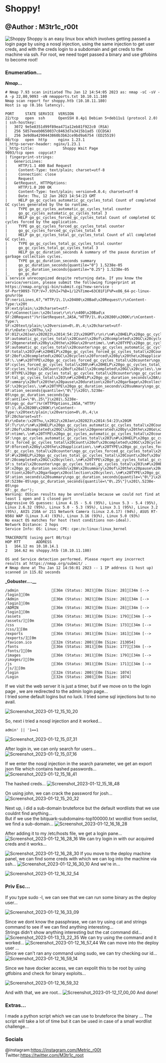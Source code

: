 # Shoppy!
## @Author : M3tr1c_r00t
![Shoppy](https://user-images.githubusercontent.com/99975622/212439557-c0340e66-fd1f-48af-851d-51187595822b.png)
Shoppy is an easy linux box which involves getting passed a login page by using a nosql injection, using the same injection to get user creds, and with the creds login to a subdomain and get creds to the machine via ssh. For root, we need toget passed a binary and use gtfobins to become root!

### Enumeration...
_**Nmap...**_
```
# Nmap 7.93 scan initiated Thu Jan 12 14:54:05 2023 as: nmap -sC -sV -A -p 22,80,9093 -oN nmapports.txt 10.10.11.180
Nmap scan report for shoppy.htb (10.10.11.180)
Host is up (0.16s latency).

PORT     STATE SERVICE  VERSION
22/tcp   open  ssh      OpenSSH 8.4p1 Debian 5+deb11u1 (protocol 2.0)
| ssh-hostkey: 
|   3072 9e5e8351d99f89ea471a12eb81f922c0 (RSA)
|   256 5857eeeb0650037c8463d7a3415b1ad5 (ECDSA)
|_  256 3e9d0a4290443860b3b62ce9bd9a6754 (ED25519)
80/tcp   open  http     nginx 1.23.1
|_http-server-header: nginx/1.23.1
|_http-title:             Shoppy Wait Page        
9093/tcp open  copycat?
| fingerprint-strings: 
|   GenericLines: 
|     HTTP/1.1 400 Bad Request
|     Content-Type: text/plain; charset=utf-8
|     Connection: close
|     Request
|   GetRequest, HTTPOptions: 
|     HTTP/1.0 200 OK
|     Content-Type: text/plain; version=0.0.4; charset=utf-8
|     Date: Thu, 12 Jan 2023 14:54:23 GMT
|     HELP go_gc_cycles_automatic_gc_cycles_total Count of completed GC cycles generated by the Go runtime.
|     TYPE go_gc_cycles_automatic_gc_cycles_total counter
|     go_gc_cycles_automatic_gc_cycles_total 3
|     HELP go_gc_cycles_forced_gc_cycles_total Count of completed GC cycles forced by the application.
|     TYPE go_gc_cycles_forced_gc_cycles_total counter
|     go_gc_cycles_forced_gc_cycles_total 0
|     HELP go_gc_cycles_total_gc_cycles_total Count of all completed GC cycles.
|     TYPE go_gc_cycles_total_gc_cycles_total counter
|     go_gc_cycles_total_gc_cycles_total 3
|     HELP go_gc_duration_seconds A summary of the pause duration of garbage collection cycles.
|     TYPE go_gc_duration_seconds summary
|     go_gc_duration_seconds{quantile="0"} 1.5238e-05
|     go_gc_duration_seconds{quantile="0.25"} 1.5238e-05
|_    go_gc_dur
1 service unrecognized despite returning data. If you know the service/version, please submit the following fingerprint at https://nmap.org/cgi-bin/submit.cgi?new-service :
SF-Port9093-TCP:V=7.93%I=7%D=1/12%Time=63C01F1F%P=x86_64-pc-linux-gnu%r(Ge
SF:nericLines,67,"HTTP/1\.1\x20400\x20Bad\x20Request\r\nContent-Type:\x20t
SF:ext/plain;\x20charset=utf-8\r\nConnection:\x20close\r\n\r\n400\x20Bad\x
SF:20Request")%r(GetRequest,2A5A,"HTTP/1\.0\x20200\x20OK\r\nContent-Type:\
SF:x20text/plain;\x20version=0\.0\.4;\x20charset=utf-8\r\nDate:\x20Thu,\x2
SF:012\x20Jan\x202023\x2014:54:23\x20GMT\r\n\r\n#\x20HELP\x20go_gc_cycles_
SF:automatic_gc_cycles_total\x20Count\x20of\x20completed\x20GC\x20cycles\x
SF:20generated\x20by\x20the\x20Go\x20runtime\.\n#\x20TYPE\x20go_gc_cycles_
SF:automatic_gc_cycles_total\x20counter\ngo_gc_cycles_automatic_gc_cycles_
SF:total\x203\n#\x20HELP\x20go_gc_cycles_forced_gc_cycles_total\x20Count\x
SF:20of\x20completed\x20GC\x20cycles\x20forced\x20by\x20the\x20application
SF:\.\n#\x20TYPE\x20go_gc_cycles_forced_gc_cycles_total\x20counter\ngo_gc_
SF:cycles_forced_gc_cycles_total\x200\n#\x20HELP\x20go_gc_cycles_total_gc_
SF:cycles_total\x20Count\x20of\x20all\x20completed\x20GC\x20cycles\.\n#\x2
SF:0TYPE\x20go_gc_cycles_total_gc_cycles_total\x20counter\ngo_gc_cycles_to
SF:tal_gc_cycles_total\x203\n#\x20HELP\x20go_gc_duration_seconds\x20A\x20s
SF:ummary\x20of\x20the\x20pause\x20duration\x20of\x20garbage\x20collection
SF:\x20cycles\.\n#\x20TYPE\x20go_gc_duration_seconds\x20summary\ngo_gc_dur
SF:ation_seconds{quantile=\"0\"}\x201\.5238e-05\ngo_gc_duration_seconds{qu
SF:antile=\"0\.25\"}\x201\.5238e-05\ngo_gc_dur")%r(HTTPOptions,2A5A,"HTTP/
SF:1\.0\x20200\x20OK\r\nContent-Type:\x20text/plain;\x20version=0\.0\.4;\x
SF:20charset=utf-8\r\nDate:\x20Thu,\x2012\x20Jan\x202023\x2014:54:23\x20GM
SF:T\r\n\r\n#\x20HELP\x20go_gc_cycles_automatic_gc_cycles_total\x20Count\x
SF:20of\x20completed\x20GC\x20cycles\x20generated\x20by\x20the\x20Go\x20ru
SF:ntime\.\n#\x20TYPE\x20go_gc_cycles_automatic_gc_cycles_total\x20counter
SF:\ngo_gc_cycles_automatic_gc_cycles_total\x203\n#\x20HELP\x20go_gc_cycle
SF:s_forced_gc_cycles_total\x20Count\x20of\x20completed\x20GC\x20cycles\x2
SF:0forced\x20by\x20the\x20application\.\n#\x20TYPE\x20go_gc_cycles_forced
SF:_gc_cycles_total\x20counter\ngo_gc_cycles_forced_gc_cycles_total\x200\n
SF:#\x20HELP\x20go_gc_cycles_total_gc_cycles_total\x20Count\x20of\x20all\x
SF:20completed\x20GC\x20cycles\.\n#\x20TYPE\x20go_gc_cycles_total_gc_cycle
SF:s_total\x20counter\ngo_gc_cycles_total_gc_cycles_total\x203\n#\x20HELP\
SF:x20go_gc_duration_seconds\x20A\x20summary\x20of\x20the\x20pause\x20dura
SF:tion\x20of\x20garbage\x20collection\x20cycles\.\n#\x20TYPE\x20go_gc_dur
SF:ation_seconds\x20summary\ngo_gc_duration_seconds{quantile=\"0\"}\x201\.
SF:5238e-05\ngo_gc_duration_seconds{quantile=\"0\.25\"}\x201\.5238e-05\ngo
SF:_gc_dur");
Warning: OSScan results may be unreliable because we could not find at least 1 open and 1 closed port
Aggressive OS guesses: Linux 4.15 - 5.6 (95%), Linux 5.3 - 5.4 (95%), Linux 2.6.32 (95%), Linux 5.0 - 5.3 (95%), Linux 3.1 (95%), Linux 3.2 (95%), AXIS 210A or 211 Network Camera (Linux 2.6.17) (94%), ASUS RT-N56U WAP (Linux 3.4) (93%), Linux 3.16 (93%), Linux 5.0 (93%)
No exact OS matches for host (test conditions non-ideal).
Network Distance: 2 hops
Service Info: OS: Linux; CPE: cpe:/o:linux:linux_kernel

TRACEROUTE (using port 80/tcp)
HOP RTT       ADDRESS
1   164.12 ms 10.10.14.1
2   164.62 ms shoppy.htb (10.10.11.180)

OS and Service detection performed. Please report any incorrect results at https://nmap.org/submit/ .
# Nmap done at Thu Jan 12 14:56:01 2023 -- 1 IP address (1 host up) scanned in 115.82 seconds
```
**_Gobuster....__**

```
/admin               [36m (Status: 302)[0m [Size: 28][34m [--> /login][0m
/Admin               [36m (Status: 302)[0m [Size: 28][34m [--> /login][0m
/ADMIN               [36m (Status: 302)[0m [Size: 28][34m [--> /login][0m
/assets              [36m (Status: 301)[0m [Size: 179][34m [--> /assets/][0m
/css                 [36m (Status: 301)[0m [Size: 173][34m [--> /css/][0m
/exports             [36m (Status: 301)[0m [Size: 181][34m [--> /exports/][0m
/favicon.ico         [32m (Status: 200)[0m [Size: 213054]
/fonts               [36m (Status: 301)[0m [Size: 177][34m [--> /fonts/][0m
/images              [36m (Status: 301)[0m [Size: 179][34m [--> /images/][0m
/js                  [36m (Status: 301)[0m [Size: 171][34m [--> /js/][0m
/login               [32m (Status: 200)[0m [Size: 1074]
/Login               [32m (Status: 200)[0m [Size: 1074]
```

If we visit the web server it is just a timer, but if we move on to the login page , we are redirected to the admin login page...
<br>I tried some default logins but no luck.
I tried some sql injections but to no avail.

![Screenshot_2023-01-12_15_10_20](https://user-images.githubusercontent.com/99975622/212439902-4031ef86-a368-4017-9b18-3a2ae881ca1d.png)

So, next i tried a nosql injection and it worked...
```
admin' || '1==1
```
![Screenshot_2023-01-12_15_07_31](https://user-images.githubusercontent.com/99975622/212440097-4aa87f66-c04b-406c-b3a8-9e98cad5be7f.png)

After login in, we can only search for users...
![Screenshot_2023-01-12_15_07_16](https://user-images.githubusercontent.com/99975622/212440149-daafb9cf-0a0d-4b39-ba4e-337850dd8ff3.png)

If we enter the nosql injection in the search parameter, we get an export json file which contains hashed  passwords...
![Screenshot_2023-01-12_15_18_41](https://user-images.githubusercontent.com/99975622/212440210-e9d2c5af-7d66-41d0-a6ea-254170d1402d.png)

The hashed creds...
![Screenshot_2023-01-12_15_18_48](https://user-images.githubusercontent.com/99975622/212440259-7702433b-a6b3-4e96-8999-51348db5a9e2.png)

On using john, we can crack the password for josh...
![Screenshot_2023-01-12_15_20_32](https://user-images.githubusercontent.com/99975622/212440284-356e626a-52aa-4831-9669-7985b42d0ca1.png)

Next up, i did a sub-domain bruteforce but the default wordlists that we use couldnt find anything...
<br>But if we use the bitquark-subdomains-top100000.txt wordlist from seclist, we find a sub-domain...
![Screenshot_2023-01-12_16_18_28](https://user-images.githubusercontent.com/99975622/212440410-d6de3fb3-86cc-41d3-a104-333c35d20e6c.png)

After adding it to my /etc/hosts file, we get a login pane...
![Screenshot_2023-01-12_16_28_16](https://user-images.githubusercontent.com/99975622/212440425-430baa7f-e761-4e92-8051-68ce4b1786b2.png)
We can try login in with our acquired creds and it works...

![Screenshot_2023-01-12_16_28_30](https://user-images.githubusercontent.com/99975622/212440496-7d8db31f-cf43-45c0-9f19-763b1558d0ea.png)
If you move to the deploy machine panel, we can find some creds with which we can log into the machine via ssh...
![Screenshot_2023-01-12_16_30_10](https://user-images.githubusercontent.com/99975622/212440554-acad32f4-7dbf-4cf4-b7c9-1e589566befd.png)
And we're in...

![Screenshot_2023-01-12_16_32_54](https://user-images.githubusercontent.com/99975622/212440592-ffc8351a-142c-4dec-a56d-4f273434f6c4.png)

### Priv Esc...
If you type sudo -l, we can see that we can run some binary as the deploy user...

![Screenshot_2023-01-12_16_33_09](https://user-images.githubusercontent.com/99975622/212440632-b4c79f02-a070-4982-8e31-d12905761155.png)

Since we dont know the passphrase, we can try using cat and strings command to see if we can find anything interesting...
<br>Strings didn't show anything interesting but the cat command did...
![Screenshot_2023-01-13_13_22_35](https://user-images.githubusercontent.com/99975622/212440726-6ff958df-58a1-4cca-b27a-84b7ad6d1227.png)
We can try using the command and it worked...
![Screenshot_2023-01-12_16_57_44](https://user-images.githubusercontent.com/99975622/212440779-007c4eb1-db3a-4998-bd87-3be43526563b.png)
We can move into the deploy user ...
<br>Since we can't ran any command using sudo, we can try checking our id...
![Screenshot_2023-01-12_16_59_14](https://user-images.githubusercontent.com/99975622/212440807-6502e0b2-a76f-4d8d-a384-4eff3d27c1c1.png)

Since we have docker access, we can expolit this to be root by using gtfobins and check for binary exploits...

![Screenshot_2023-01-12_16_59_32](https://user-images.githubusercontent.com/99975622/212440967-1f267326-7813-4986-9bd2-f44ffd490fbb.png)

And with that, we are root...
![Screenshot_2023-01-12_17_00_00](https://user-images.githubusercontent.com/99975622/212440988-d3bb8518-3a2c-42a8-8594-f737a0d0f6c1.png)
And done!


### Extras...
I made a python script which we can use to bruteforce the binary ...
The script will take a lot of time but it can be used in case of a small wordlist challenge...

### Socials
@instagram:https://instagram.com/Metric_r00t
<br> Twitter:https://twitter.com/M3tr1c_root

